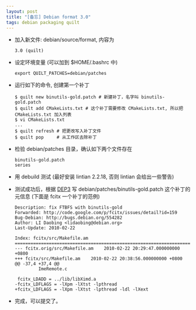 ```yaml
---
layout: post
title: "[备忘] Debian format 3.0"
tags: debian packaging quilt
---
```


* 加入新文件: debian/source/format, 内容为

      3.0 (quilt)

* 设定环境变量 (可以加到 $HOME/.bashrc 中)

      export QUILT_PATCHES=debian/patches

* 运行如下的命令, 创建第一个补丁

      $ quilt new binutils-gold.patch # 新建补丁，名字叫 binutils-gold.patch
      $ quilt add CMakeLists.txt # 这个补丁需要修改 CMakeLists.txt, 所以把 CMakeLists.txt 加入列表
      $ vi CMakeLists.txt
      ...
      $ quilt refresh # 把更改写入补丁文件
      $ quilt pop     # 从工作区去除补丁

* 检验 debian/patches 目录，确认如下两个文件存在

      binutils-gold.patch
      series

* 用 debuild 测试 (最好安装 lintian 2.2.18, 否则 lintian 会给出一些警告)

* 测试成功后，根据 [DEP3](http://dep.debian.net/deps/dep3/) 写 debian/patches/binutils-gold.patch 这个补丁的元信息 (下面是 fcitx 一个补丁的范例)

      Description: fix FTBFS with binutils-gold
      Forwarded: http://code.google.com/p/fcitx/issues/detail?id=159
      Bug-Debian: http://bugs.debian.org/554282
      Author: LI Daobing <lidaobing@debian.org>
      Last-Update: 2010-02-22

      Index: fcitx/src/Makefile.am
      ===================================================================
      --- fcitx.orig/src/Makefile.am    2010-02-22 20:29:47.000000000 +0800
      +++ fcitx/src/Makefile.am    2010-02-22 20:38:56.000000000 +0800
      @@ -37,4 +37,4 @@
               ImeRemote.c

       fcitx_LDADD = ../lib/libXimd.a
      -fcitx_LDFLAGS = -lXpm -lXtst -lpthread
      +fcitx_LDFLAGS = -lXpm -lXtst -lpthread -ldl -lXext


* 完成，可以提交了。
